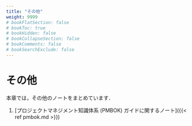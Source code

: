 ```yaml
---
title: "その他"
weight: 9999
# bookFlatSection: false
# bookToc: true
# bookHidden: false
# bookCollapseSection: false
# bookComments: false
# bookSearchExclude: false
---
```


# その他

本章では，その他のノートをまとめています．

1. [プロジェクトマネジメント知識体系 (PMBOK) ガイドに関するノート]({{< ref pmbok.md >}})
